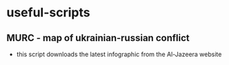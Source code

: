 # useful-scripts

## MURC - map of ukrainian-russian conflict 
- this script downloads the latest infographic from the Al-Jazeera website
